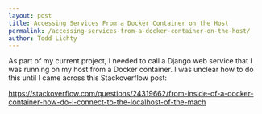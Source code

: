 ```yaml
---
layout: post
title: Accessing Services From a Docker Container on the Host
permalink: /accessing-services-from-a-docker-container-on-the-host/
author: Todd Lichty
---
```

<p>As part of my current project, I needed to call a Django web service that I was running on my host from a Docker container. I was unclear how to do this until I came across this Stackoverflow post:</p><p><a href="https://stackoverflow.com/questions/24319662/from-inside-of-a-docker-container-how-do-i-connect-to-the-localhost-of-the-mach">https://stackoverflow.com/questions/24319662/from-inside-of-a-docker-container-how-do-i-connect-to-the-localhost-of-the-mach</a></p>
